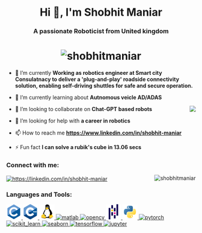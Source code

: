 <h1 align="center">Hi 👋, I'm Shobhit Maniar</h1>
<h3 align="center">A passionate Roboticist from United kingdom</h3>
<h1 align="center" href="https://github.com/ryo-ma/github-profile-trophy"><img src="https://github-profile-trophy.vercel.app/?username=shobhitmaniar&theme=gruvbox&no-frame=true&row=1&rank=B,C" alt="shobhitmaniar"/></h1>

- 🔭 I’m currently **Working as robotics engineer at Smart city Consulatnacy to deliver a 'plug-and-play' roadside connectivity solution, enabling self-driving shuttles for safe and secure operation.**

- 🌱 I’m currently learning about **Autnomous veicle AD/ADAS**
  
- 👯 I’m looking to collaborate on **Chat-GPT based robots**
  <img align="right" src="https://github-readme-stats.vercel.app/api/top-langs/?username=shobhitmaniar&theme=radical&layout=compact&size_weight=0.5&count_weight=0.5"/> </p>
- 🤝 I’m looking for help with **a career in robotics**

- 📫 How to reach me **https://www.linkedin.com/in/shobhit-maniar**

- ⚡ Fun fact **I can solve a rubik's cube in 13.06 secs**



<h3 align="left">Connect with me:</h3>
<p align="left">
<a href="https://linkedin.com/in/https://linkedin.com/in/shobhit-maniar" target="blank"><img align="center" src="https://raw.githubusercontent.com/rahuldkjain/github-profile-readme-generator/master/src/images/icons/Social/linked-in-alt.svg" alt="https://linkedin.com/in/shobhit-maniar" height="30" width="40" /></a> <img align="right" src="https://komarev.com/ghpvc/?username=shobhitmaniar&label=Profile%20views&color=0e75b6&style=flat" alt="shobhitmaniar" /> 
</p>

<h3 align="left">Languages and Tools:</h3>
<p align="left"> <a href="https://www.cprogramming.com/" target="_blank" rel="noreferrer"> <img src="https://raw.githubusercontent.com/devicons/devicon/master/icons/c/c-original.svg" alt="c" width="40" height="40"/> </a> <a href="https://www.w3schools.com/cpp/" target="_blank" rel="noreferrer"> <img src="https://raw.githubusercontent.com/devicons/devicon/master/icons/cplusplus/cplusplus-original.svg" alt="cplusplus" width="40" height="40"/> </a> <a href="https://www.linux.org/" target="_blank" rel="noreferrer"> <img src="https://raw.githubusercontent.com/devicons/devicon/master/icons/linux/linux-original.svg" alt="linux" width="40" height="40"/> </a> <a href="https://www.mathworks.com/" target="_blank" rel="noreferrer"> <img src="https://upload.wikimedia.org/wikipedia/commons/2/21/Matlab_Logo.png" alt="matlab" width="40" height="40"/> </a> <a href="https://opencv.org/" target="_blank" rel="noreferrer"> <img src="https://www.vectorlogo.zone/logos/opencv/opencv-icon.svg" alt="opencv" width="40" height="40"/> </a> <a href="https://pandas.pydata.org/" target="_blank" rel="noreferrer"> <img src="https://raw.githubusercontent.com/devicons/devicon/2ae2a900d2f041da66e950e4d48052658d850630/icons/pandas/pandas-original.svg" alt="pandas" width="40" height="40"/> </a> <a href="https://www.python.org" target="_blank" rel="noreferrer"> <img src="https://raw.githubusercontent.com/devicons/devicon/master/icons/python/python-original.svg" alt="python" width="40" height="40"/> </a> <a href="https://pytorch.org/" target="_blank" rel="noreferrer"> <img src="https://www.vectorlogo.zone/logos/pytorch/pytorch-icon.svg" alt="pytorch" width="40" height="40"/> </a> <a href="https://scikit-learn.org/" target="_blank" rel="noreferrer"> <img src="https://upload.wikimedia.org/wikipedia/commons/0/05/Scikit_learn_logo_small.svg" alt="scikit_learn" width="40" height="40"/> </a> <a href="https://seaborn.pydata.org/" target="_blank" rel="noreferrer"> <img src="https://seaborn.pydata.org/_images/logo-mark-lightbg.svg" alt="seaborn" width="40" height="40"/> </a> <a href="https://www.tensorflow.org" target="_blank" rel="noreferrer"> <img src="https://www.vectorlogo.zone/logos/tensorflow/tensorflow-icon.svg" alt="tensorflow" width="40" height="40"/> </a> <a href="https://jupyter.org/try" target="_blank" rel="noreferrer"> <img src="https://upload.wikimedia.org/wikipedia/commons/thumb/3/38/Jupyter_logo.svg/800px-Jupyter_logo.svg.png" alt="jupyter" width="40" height="40"/> </a> </p> 

